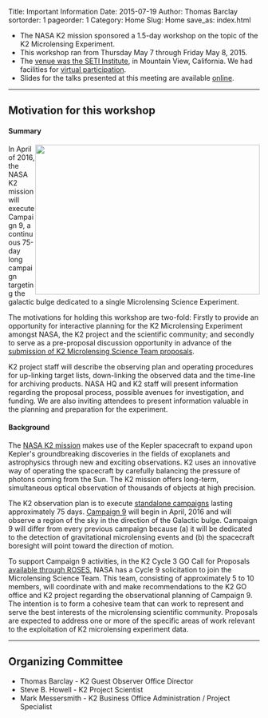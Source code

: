 Title: Important Information
Date: 2015-07-19
Author: Thomas Barclay
sortorder: 1
pageorder: 1
Category: Home
Slug: Home
save_as: index.html

* The NASA K2 mission sponsored a 1.5-day workshop on the topic of the K2 Microlensing Experiment.
* This workshop ran from Thursday May 7 through Friday May 8, 2015.
* The [venue was the SETI Institute](/K2MicrolensingWorkshop/Venue), in Mountain View, California. We had facilities for [virtual participation](/K2MicrolensingWorkshop/Callin).
* Slides for the talks presented at this meeting are available [online](/K2MicrolensingWorkshop/Agenda).

---

Motivation for this workshop
---
#### Summary
<img style="float: right" src="http://keplerscience.arc.nasa.gov/K2/images/CampaignFields/K2_community_resource.jpg" width="450" height="300">
In April of 2016, the NASA K2 mission will execute Campaign 9, a continuous 75-day long campaign targeting the galactic bulge dedicated to a single Microlensing Science Experiment.

The motivations for holding this workshop are two-fold: Firstly to provide an opportunity for interactive planning for the K2 Microlensing Experiment amongst NASA, the K2 project and the scientific community; and secondly to serve as a pre-proposal discussion opportunity in advance of the [submission of K2 Microlensing Science Team proposals](https://nspires.nasaprs.com/external/solicitations/summary.do?method=init&solId={980F0800-B319-53B1-A46D-EBF2E0BBE599}&path=open).

K2 project staff will describe the observing plan and operating procedures for up-linking target lists, down-linking the observed data and the time-line for archiving products. NASA HQ and K2 staff will present information regarding the proposal process, possible avenues for investigation, and funding. We are also inviting attendees to present information valuable in the planning and preparation for the experiment.

#### Background
The [NASA K2 mission](http://keplerscience.arc.nasa.gov/K2/) makes use of the Kepler spacecraft to expand upon Kepler's groundbreaking discoveries in the fields of exoplanets and astrophysics through new and exciting observations. K2 uses an innovative way of operating the spacecraft by carefully balancing the pressure of photons coming from the Sun. The K2 mission offers long-term, simultaneous optical observation of thousands of objects at high precision. 

The K2 observation plan is to execute [standalone campaigns](http://keplerscience.arc.nasa.gov/K2/Fields.shtml) lasting approximately 75 days. [Campaign 9](http://keplerscience.arc.nasa.gov/K2/Fields.shtml#9) will begin in April, 2016 and will observe a region of the sky in the direction of the Galactic bulge. Campaign 9 will differ from every previous campaign because (a) it will be dedicated to the detection of gravitational microlensing events and (b) the spacecraft boresight will point toward the direction of motion.


To support Campaign 9 activities, in the K2 Cycle 3 GO Call for Proposals [available through ROSES](https://nspires.nasaprs.com/external/solicitations/summary.do?method=init&solId={980F0800-B319-53B1-A46D-EBF2E0BBE599}&path=open), NASA has a Cycle 9 solicitation to join the Microlensing Science Team. This team, consisting of approximately 5 to 10 members, will coordinate with and make recommendations to the K2 GO office and K2 project regarding the observational planning of Campaign 9. The intention is to form a cohesive team that can work to represent and serve the best interests of the microlensing scientific community. Proposals are expected to address one or more of the specific areas of work relevant to the exploitation of K2 microlensing experiment data. 


----

Organizing Committee
----
* Thomas Barclay - K2 Guest Observer Office Director
* Steve B. Howell - K2 Project Scientist
* Mark Messersmith - K2 Business Office Administration / Project Specialist



